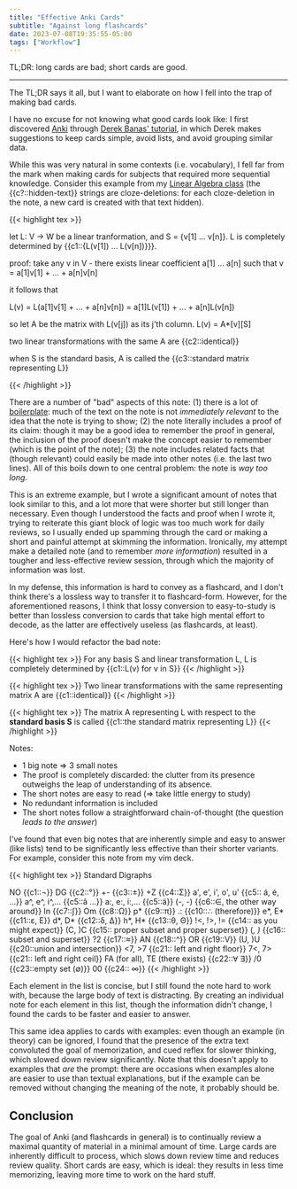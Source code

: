 ```yaml
---
title: "Effective Anki Cards"
subtitle: "Against long flashcards"
date: 2023-07-08T19:35:55-05:00
tags: ["Workflow"]
---
```


TL;DR: long cards are bad; short cards are good.

---

The TL;DR says it all, but I want to elaborate on how I fell into the trap of making bad cards.

I have no excuse for not knowing what good cards look like: I first discovered [Anki](https://en.wikipedia.org/wiki/Anki_(software)) through [Derek Banas' tutorial](https://www.youtube.com/watch?v=5urUZUWoTLo), in which Derek makes suggestions to keep cards simple, avoid lists, and avoid grouping similar data.

While this was very natural in some contexts (i.e. vocabulary), I fell far from the mark when making cards for subjects that required more sequential knowledge. Consider this example from my [Linear Algebra class](/blog/uw-madison-computer-science/#340) (the {{c?::hidden-text}} strings are cloze-deletions: for each cloze-deletion in the note, a new card is created with that text hidden).

{{< highlight tex >}}

let L: V -> W be a linear tranformation, and S = {v[1] ... v[n]}.
L is completely determined by {{c1::{L(v[1]) ... L(v[n])}}}.

proof:
take any v in V - there exists linear coefficient a[1] ... a[n] such that
v = a[1]v[1] + ... + a[n]v[n]

it follows that

L(v) = L(a[1]v[1] + ... + a[n]v[n])
= a[1]L(v[1]) + ... + a[n]L(v[n])

so let A be the matrix with L(v[j]) as its j'th column. L(v) = A*[v][S]

two linear transformations with the same A are {{c2::identical}}

when S is the standard basis, A is called the {{c3::standard matrix representing L}}

{{< /highlight >}}

There are a number of "bad" aspects of this note: (1) there is a lot of [boilerplate](https://en.wikipedia.org/wiki/Boilerplate_text): much of the text on the note is not *immediately relevant* to the idea that the note is trying to show; (2) the note literally includes a proof of its claim: though it may be a good idea to remember the proof in general, the inclusion of the proof doesn't make the concept easier to remember (which is the point of the note); (3) the note includes related facts that (though relevant) could easily be made into other notes (i.e. the last two lines). All of this boils down to one central problem: the note is *way too long*.

This is an extreme example, but I wrote a significant amount of notes that look similar to this, and a lot more that were shorter but still longer than necessary. Even though I understood the facts and proof when I wrote it, trying to reiterate this giant block of logic was too much work for daily reviews, so I usually ended up spamming through the card or making a short and painful attempt at skimming the information. Ironically, my attempt make a detailed note (and to remember *more information*) resulted in a tougher and less-effective review session, through which the majority of information was lost.

In my defense, this information is hard to convey as a flashcard, and I don't think there's a lossless way to transfer it to flashcard-form. However, for the aforementioned reasons, I think that lossy conversion to easy-to-study is better than lossless conversion to cards that take high mental effort to decode, as the latter are effectively useless (as flashcards, at least).

Here's how I would refactor the bad note:

{{< highlight tex >}}
For any basis S and linear transformation L, L is completely determined by {{c1::L(v) for v in S}}
{{< /highlight >}}

{{< highlight tex >}}
Two linear transformations with the same representing matrix A are {{c1::identical}}
{{< /highlight >}}

{{< highlight tex >}}
The matrix A representing L with respect to the **standard basis S** is called {{c1::the standard matrix representing L}}
{{< /highlight >}}

Notes:
- 1 big note => 3 small notes
- The proof is completely discarded: the clutter from its presence outweighs the leap of understanding of its absence.
- The short notes are easy to read (=> take little energy to study)
- No redundant information is included
- The short notes follow a straightforward chain-of-thought (the question *leads to the answer*)

I've found that even big notes that are inherently simple and easy to answer (like lists) tend to be significantly less effective than their shorter variants. For example, consider this note from my vim deck.

{{< highlight tex >}}
Standard Digraphs

NO {{c1::¬}}
DG {{c2::°}}
+- {{c3::±}}
+Z {{c4::Σ}}
a', e', i', o', u' {{c5:: á, é, ...}}
a^, e^, i^,... {{c5::â ...}}
a:, e:, i:,... {{c5::ä}}
(-, -) {{c6::∈, the other way around}}
In {{c7::∫}}
Om {{c8::Ω}}
p* {{c9::π}}
.: {{c10::∴ (therefore)}}
e*, E* {{c11::ε, E}}
d*, D* {{c12::δ, Δ}}
h*, H* {{c13::θ, Θ}}
!<, !>, != {{c14:: as you might expect}}
(C, )C {{c15:: proper subset and proper superset}}
(_, )_ {{c16:: subset and superset}}
?2 {{c17::≈}}
AN {{c18::^}}
OR {{c19::V}}
(U, )U {{c20::union and intersection}}
<7, >7 {{c21:: left and right floor}}
7<, 7> {{c21:: left and right ceil}}
FA (for all), TE (there exists) {{c22::Ɐ ∃}}
/0 {{c23::empty set (∅)}}
00 {{c24:: ∞}}
{{< /highlight >}}

Each element in the list is concise, but I still found the note hard to work with, because the large body of text is distracting. By creating an individual note for each element in this list, though the information didn't change, I found the cards to be faster and easier to answer.

This same idea applies to cards with examples: even though an example (in theory) can be ignored, I found that the presence of the extra text convoluted the goal of memorization, and cued reflex for slower thinking, which slowed down review significantly. Note that this doesn't apply to examples that *are* the prompt: there are occasions when examples alone are easier to use than textual explanations, but if the example can be removed without changing the meaning of the note, it probably should be.

## Conclusion
The goal of Anki (and flashcards in general) is to continually review a maximal quantity of material in a minimal amount of time. Large cards are inherently difficult to process, which slows down review time and reduces review quality. Short cards are easy, which is ideal: they results in less time memorizing, leaving more time to work on the hard stuff.
